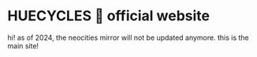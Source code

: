 # HUECYCLES 🌈 official website

hi! as of 2024, the neocities mirror will not be updated anymore.
this is the main site!
